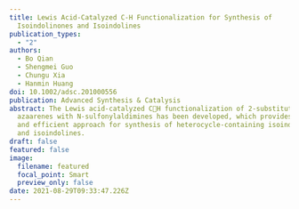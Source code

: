 ```yaml
---
title: Lewis Acid-Catalyzed C-H Functionalization for Synthesis of
  Isoindolinones and Isoindolines
publication_types:
  - "2"
authors:
  - Bo Qian
  - Shengmei Guo
  - Chungu Xia
  - Hanmin Huang
doi: 10.1002/adsc.201000556
publication: Advanced Synthesis & Catalysis
abstract: The Lewis acid-catalyzed CH functionalization of 2-substituted
  azaarenes with N-sulfonylaldimines has been developed, which provides a rapid
  and efficient approach for synthesis of heterocycle-containing isoindolinones
  and isoindolines.
draft: false
featured: false
image:
  filename: featured
  focal_point: Smart
  preview_only: false
date: 2021-08-29T09:33:47.226Z
---
```

